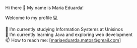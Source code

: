 Hi there 👋 My name is Maria Eduarda!

Welcome to my profile 💻

🔭 I’m currently studying Information Systems at Unisinos  
🌱 I’m currently learning Java and exploring web development  
📫 How to reach me: [mariaeduarda.matos@gmail.com]

